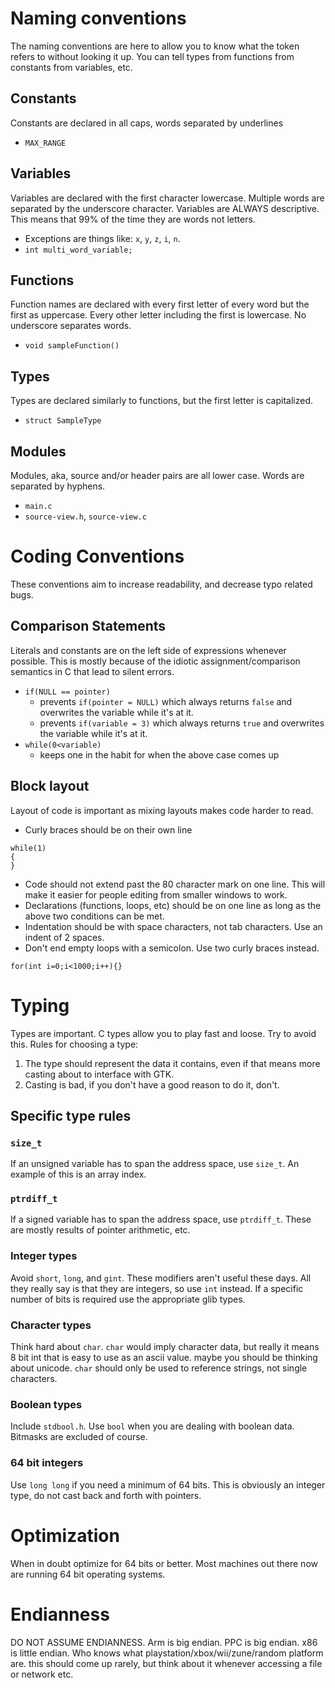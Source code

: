 # Naming conventions #
The naming conventions are here to allow you to know what the token refers to without looking it up. You can tell types from functions from constants from variables, etc.
## Constants ##
Constants are declared in all caps, words separated by underlines
  * `MAX_RANGE`
## Variables ##
Variables are declared with the first character lowercase.  Multiple words are separated by the underscore character.  Variables are ALWAYS descriptive. This means that 99% of the time they are words not letters.
  * Exceptions are things like: `x`, `y`, `z`, `i`, `n`.
  * `int multi_word_variable;`
## Functions ##
Function names are declared with every first letter of every word but the first as uppercase.  Every other letter including the first is lowercase. No underscore separates words.
  * `void sampleFunction()`
## Types ##
Types are declared similarly to functions, but the first letter is capitalized.
  * `struct SampleType`

## Modules ##
Modules, aka, source and/or header pairs are all lower case. Words are separated by hyphens.
  * `main.c`
  * `source-view.h`, `source-view.c`

# Coding Conventions #
These conventions aim to increase readability, and decrease typo related bugs.
## Comparison Statements ##
Literals and constants are on the left side of expressions whenever possible. This is mostly because of the idiotic assignment/comparison semantics in C that lead to silent errors.
  * `if(NULL == pointer)`
    * prevents `if(pointer = NULL)` which always returns `false` and overwrites the variable while it's at it.
    * prevents `if(variable = 3)` which always returns `true` and overwrites the variable while it's at it.
  * `while(0<variable)`
    * keeps one in the habit for when the above case comes up
## Block layout ##
Layout of code is important as mixing layouts makes code harder to read.
  * Curly braces should be on their own line
```
while(1)
{
}
```

  * Code should not extend past the 80 character mark on one line. This will make it easier for people editing from smaller windows to work.
  * Declarations (functions, loops, etc) should be on one line as long as the above two conditions can be met.
  * Indentation should be with space characters, not tab characters. Use an indent of 2 spaces.
  * Don't end empty loops with a semicolon.  Use two curly braces instead.
```
for(int i=0;i<1000;i++){}
```
# Typing #
Types are important.  C types allow you to play fast and loose.  Try to avoid this. Rules for choosing a type:
  1. The type should represent the data it contains, even if that means more casting about to interface with GTK.
  1. Casting is bad, if you don't have a good reason to do it, don't.

## Specific type rules ##
### `size_t` ###
If an unsigned variable has to span the address space, use `size_t`. An example of this is an array index.
### `ptrdiff_t` ###
If a signed variable has to span the address space, use `ptrdiff_t`. These are mostly results of pointer arithmetic, etc.
### Integer types ###
Avoid `short`, `long`, and `gint`. These modifiers aren't useful these days. All they really say is that they are integers, so use `int` instead. If a specific number of bits is required use the appropriate glib types.
### Character types ###
Think hard about `char`. `char` would imply character data, but really it means 8 bit int that is easy to use as an ascii value.  maybe you should be thinking about unicode. `char` should only be used to reference strings, not single characters.
### Boolean types ###
Include `stdbool.h`. Use `bool` when you are dealing with boolean data.  Bitmasks are excluded of course.
### 64 bit integers ###
Use `long long` if you need a minimum of 64 bits. This is obviously an integer type, do not cast back and forth with pointers.

# Optimization #
When in doubt optimize for 64 bits or better.  Most machines out there now are running 64 bit operating systems.

# Endianness #
DO NOT ASSUME ENDIANNESS. Arm is big endian.  PPC is big endian.  x86 is little endian. Who knows what playstation/xbox/wii/zune/random platform are. this should come up rarely, but think about it whenever accessing a file or network etc.